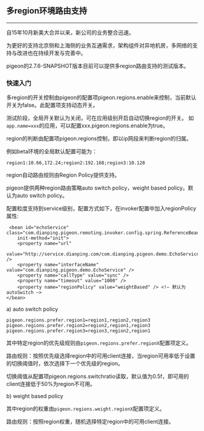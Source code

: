 ## 多region环境路由支持
_______

自15年10月新美大合并以来，新公司的业务整合迅速。

为更好的支持北京侧和上海侧的业务互通需求，架构组件对异地机房，多网络的支持与改进也在持续开发与完善中。

pigeon的2.7.6-SNAPSHOT版本目前可以提供多region路由支持的测试版本。

### 快速入门

多region的开关控制由pigeon的配置项pigeon.regions.enable来控制，当前默认开关为false。此配置项支持动态开关。

测试阶段，全局开关默认为关闭，可在应用级别开启自动切换region的开关。
如`app.name=xxx`的应用，可以配置xxx.pigeon.regions.enable为true。

region的判断由配置项pigeon.regions控制，即以ip网段来判断region的归属。

例如beta环境的全局默认配置可能为：

`region1:10.66,172.24;region2:192.168;region3:10.128`

region自动路由规则由Region Policy提供支持。

pigeon提供两种region路由策略auto switch policy，weight based policy。默认为auto switch policy。

配置粒度支持到service级别，配置方式如下，在invoker配置中加入regionPolicy属性:

     <bean id="echoService" class="com.dianping.pigeon.remoting.invoker.config.spring.ReferenceBean"
        init-method="init">
        <property name="url"
        value="http://service.dianping.com/com.dianping.pigeon.demo.EchoService" />
        <property name="interfaceName" value="com.dianping.pigeon.demo.EchoService" />
        <property name="callType" value="sync" />
        <property name="timeout" value="1000" />
        <property name="regionPolicy" value="weightBased" /> <!— 默认为autoSwitch —>
    </bean>

a) auto switch policy

`
pigeon.regions.prefer.region1=region1,region2,region3
pigeon.regions.prefer.region2=region2,region1,region3
pigeon.regions.prefer.region3=region3,region2,region1
`

其中特定region的优先级规则由`pigeon.regions.prefer.regionX`配置项定义。

路由规则：按照优先级选择region中的可用client连接，当region可用率低于设置的切换阈值时，依次选择下一个优先级的region。

切换阈值从配置项pigeon.regions.switchratio读取，默认值为0.5f，即可用的client连接低于50%为region不可用。

b) weight based policy

其中region的权重由`pigeon.regions.weight.regionX`配置项定义。

路由规则：按照region权重，随机选择特定region中的可用client连接。